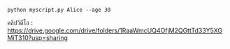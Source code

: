```
python myscript.py Alice --age 30

```

คลิปวิดีโอ : https://drive.google.com/drive/folders/1RaaWmcUQ4OfjM2QGttTd33Y5XGMiT310?usp=sharing
